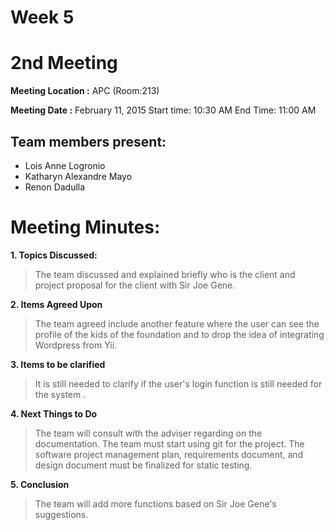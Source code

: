 # Week 5 #
# 2nd Meeting #

**Meeting Location :** APC (Room:213)

**Meeting Date :** February 11, 2015 Start time: 10:30 AM End Time: 11:00 AM

## Team members present: ##

  * Lois Anne Logronio
  * Katharyn Alexandre Mayo
  * Renon Dadulla

# Meeting Minutes: #

**1. Topics Discussed:**

> The team discussed and explained briefly who is the client and project proposal for the client with Sir Joe Gene.

**2. Items Agreed Upon**

> The team agreed include another feature where the user can see the profile of the kids of the foundation and to drop the idea of integrating Wordpress from Yii.

**3. Items to be clarified**

> It is still needed to clarify if the user's login function is still needed for the system .

**4. Next Things to Do**

> The team will consult with the adviser regarding on the documentation. The team must start using git for the project. The software project management plan, requirements document, and design document must be finalized for static testing.

**5. Conclusion**

> The team will add more functions based on Sir Joe Gene's suggestions.